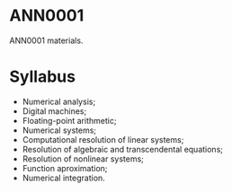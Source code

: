 # ANN0001
ANN0001 materials.

# Syllabus
- Numerical analysis;
- Digital machines;
- Floating-point arithmetic;
- Numerical systems;
- Computational resolution of linear systems;
- Resolution of algebraic and transcendental equations;
- Resolution of nonlinear systems;
- Function aproximation;
- Numerical integration.
